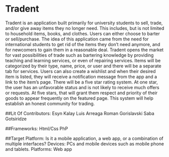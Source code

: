 # Tradent

Tradent is an application built primarily for university students to sell, trade, and/or give away items they no longer need. This includes, but is not limited to household items, books, and clothes. Users can either choose to barter or sell/purchase. The idea of this application came from the need for international students to get rid of the items they don’t need anymore, and for newcomers to gain them in a reasonable deal. Tradent opens the market for vast possibilities of trade such as bartering knowledge by providing teaching and learning services, or even of repairing services. Items will be categorized by their type, name, price, or user and there will be a separate tab for services. Users can also create a wishlist and when their desired item is listed, they will receive a notification message from the app and a link to the item’s page. There will be a five star rating system. At one star, the user has an unfavorable status and is not likely to receive much offers or requests. At five stars, that will grant them respect and priority of their goods to appear frequently on the featured page. This system will help establish an honest community for trading.

##Lit Of Contributors:
Esyn Kalay
Luis Arreaga
Roman Gorislavski
Saba Gotsiridze

##Frameworks:
Html/Css
PhP

##Target Platform:
Is it a mobile application, a web app, or a combination of multiple interfaces?
Devices: PCs and mobile devices such as mobile phone and tablets. Platforms: Web app
